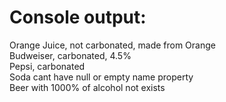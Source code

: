 # Console output: 

Orange Juice, not carbonated, made from Orange<br />
Budweiser, carbonated, 4.5% <br />
Pepsi, carbonated<br />
Soda cant have null or empty name property<br />
Beer with 1000% of alcohol not exists<br />
